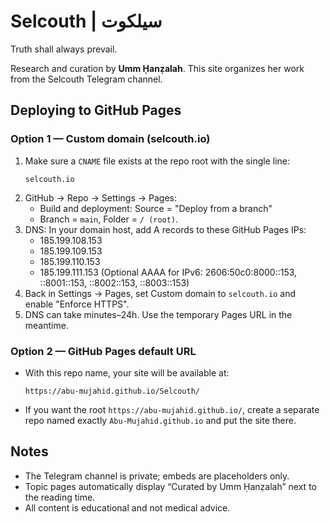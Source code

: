 # Selcouth | سيلكوت

Truth shall always prevail.

Research and curation by **Umm Ḥanẓalah**. This site organizes her work from the Selcouth Telegram channel.

## Deploying to GitHub Pages

### Option 1 — Custom domain (selcouth.io)
1. Make sure a `CNAME` file exists at the repo root with the single line:
   ```
   selcouth.io
   ```
2. GitHub → Repo → Settings → Pages:
   - Build and deployment: Source = "Deploy from a branch"
   - Branch = `main`, Folder = `/ (root)`.
3. DNS: In your domain host, add A records to these GitHub Pages IPs:
   - 185.199.108.153
   - 185.199.109.153
   - 185.199.110.153
   - 185.199.111.153
   (Optional AAAA for IPv6: 2606:50c0:8000::153, ::8001::153, ::8002::153, ::8003::153)
4. Back in Settings → Pages, set Custom domain to `selcouth.io` and enable "Enforce HTTPS".
5. DNS can take minutes–24h. Use the temporary Pages URL in the meantime.

### Option 2 — GitHub Pages default URL
- With this repo name, your site will be available at:
  ```
  https://abu-mujahid.github.io/Selcouth/
  ```
- If you want the root `https://abu-mujahid.github.io/`, create a separate repo named exactly `Abu-Mujahid.github.io` and put the site there.

## Notes
- The Telegram channel is private; embeds are placeholders only.
- Topic pages automatically display “Curated by Umm Ḥanẓalah” next to the reading time.
- All content is educational and not medical advice.
